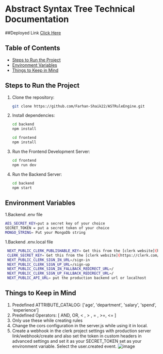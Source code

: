 # Abstract Syntax Tree Technical Documentation

##Deployed Link
[Click Here](https://ast-rule-engine-livid.vercel.app/)
## Table of Contents

- [Steps to Run the Project](#steps-to-run-the-project)
- [Environment Variables](#environment-variables)
- [Things to Keep in Mind](#things-to-keep-in-mind)


## Steps to Run the Project

1. Clone the repository:

   ```bash
   git clone https://github.com/Farhan-Shaik22/ASTRuleEngine.git
   ```

2. Install dependencies:

   ```bash
   cd backend
   npm install
   ```
    ```bash
   cd frontend
   npm install
   ```

3. Run the Frontend Development Server:

   ```bash
   cd frontend
   npm run dev
   ```
4. Run the Backend Server:

   ```bash
   cd backend
   npm start
   ```

## Environment Variables

1.Backend .env file
   ```bash
  AES_SECRET_KEY=put a secret key of your choice
  SECRET_TOKEN = put a secret token of your choice
  MONGO_STRING= Put your MongoDb string
   ```
1.Backend .env.local file
   ```bash
    NEXT_PUBLIC_CLERK_PUBLISHABLE_KEY= Get this from the [clerk website](https://clerk.com/) after configuring a project for next js.
    CLERK_SECRET_KEY= Get this from the [clerk website](https://clerk.com/) after configuring a project for next js.
    NEXT_PUBLIC_CLERK_SIGN_IN_URL=/sign-in
    NEXT_PUBLIC_CLERK_SIGN_UP_URL=/sign-up
    NEXT_PUBLIC_CLERK_SIGN_IN_FALLBACK_REDIRECT_URL=/
    NEXT_PUBLIC_CLERK_SIGN_UP_FALLBACK_REDIRECT_URL=/
    NEXT_PUBLIC_API_URL= put the production backend url or localhost
   ```

## Things to Keep in Mind

1. Predefined ATTRIBUTE_CATALOG: ['age', 'department', 'salary', 'spend', 'experience']
2. Predefined Operators: [ AND, OR, < , > , = , >=, <= ]
3. Only use these while creating rules
4. Change the cors configuration in the server.js while using it in local.
5. Create a webhook in the clerk project settings with production server link/webhook/create and also set the token in custom headers 
 in advanced settings and set it as your SECRET_TOKEN set as your environment variable. Select the user.created event.
 ![image](https://github.com/user-attachments/assets/1159c4fd-df28-4ebb-ad0f-ea8214b9a2d0)


